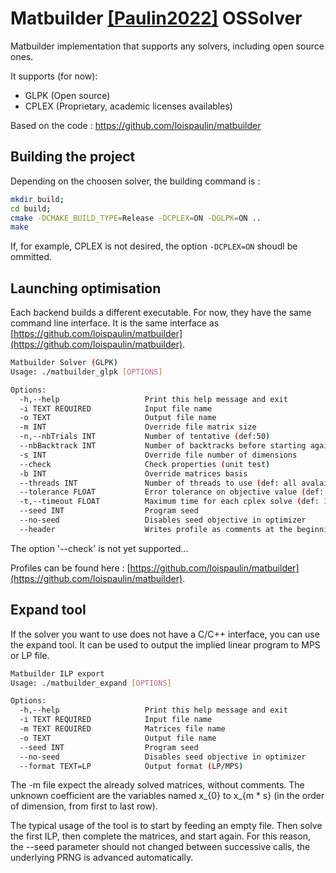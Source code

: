 # Matbuilder [[Paulin2022]](https://projet.liris.cnrs.fr/matbuilder/matbuilder2022.pdf) OSSolver

Matbuilder implementation that supports any solvers, including open source ones. 

It supports (for now):

* GLPK (Open source)
* CPLEX (Proprietary, academic licenses availables)

Based on the code : https://github.com/loispaulin/matbuilder

## Building the project

Depending on the choosen solver, the building command is : 

```bash 
mkdir build;
cd build;
cmake -DCMAKE_BUILD_TYPE=Release -DCPLEX=ON -DGLPK=ON ..
make
```

If, for example, CPLEX is not desired, the option `-DCPLEX=ON` shoudl be ommitted.

## Launching optimisation

Each backend builds a different executable. For now, they have the same command line
interface. It is the same interface as [https://github.com/loispaulin/matbuilder](https://github.com/loispaulin/matbuilder). 

```bash
Matbuilder Solver (GLPK)
Usage: ./matbuilder_glpk [OPTIONS]

Options:
  -h,--help                   Print this help message and exit
  -i TEXT REQUIRED            Input file name
  -o TEXT                     Output file name
  -m INT                      Override file matrix size
  -n,--nbTrials INT           Number of tentative (def:50)
  --nbBacktrack INT           Number of backtracks before starting again (def:15)
  -s INT                      Override file number of dimensions
  --check                     Check properties (unit test)
  -b INT                      Override matrices basis
  --threads INT               Number of threads to use (def: all avalaible)
  --tolerance FLOAT           Error tolerance on objective value (def: 0.01)
  -t,--timeout FLOAT          Maximum time for each cplex solve (def: 10^10 s)
  --seed INT                  Program seed
  --no-seed                   Disables seed objective in optimizer
  --header                    Writes profile as comments at the beginning of matrix file
```

The option '--check' is not yet supported...

Profiles can be found here : [https://github.com/loispaulin/matbuilder](https://github.com/loispaulin/matbuilder). 

## Expand tool

If the solver you want to use does not have a C/C++ interface, you can use the expand tool. It
can be used to output the implied linear program to MPS or LP file. 

```bash
Matbuilder ILP export
Usage: ./matbuilder_expand [OPTIONS]

Options:
  -h,--help                   Print this help message and exit
  -i TEXT REQUIRED            Input file name
  -m TEXT REQUIRED            Matrices file name
  -o TEXT                     Output file name
  --seed INT                  Program seed
  --no-seed                   Disables seed objective in optimizer
  --format TEXT=LP            Output format (LP/MPS) 
```

The -m file expect the already solved matrices, without comments. The unknown
coefficient are the variables named x_{0} to x_{m * s} (in the order of dimension, 
from first to last row).

The typical usage of the tool is to start by feeding an empty file. 
Then solve the first ILP, then complete the matrices, and start again. 
For this reason, the --seed parameter should not changed between successive calls, 
the underlying PRNG is advanced automatically. 